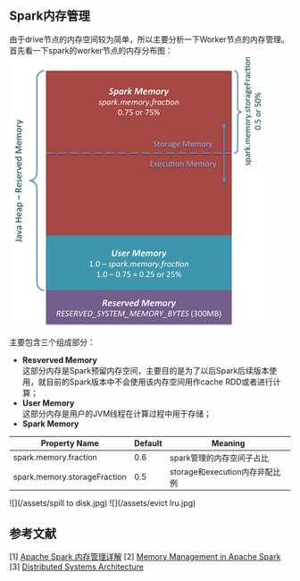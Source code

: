 ## Spark内存管理
由于drive节点的内存空间较为简单，所以主要分析一下Worker节点的内存管理。首先看一下spark的worker节点的内存分布图：
![内存分布](/assets/spark-memory-management.png "内存分布")

主要包含三个组成部分：
* **Resverved Memory** <br>
这部分内存是Spark预留内存空间，主要目的是为了以后Spark后续版本使用，就目前的Spark版本中不会使用该内存空间用作cache RDD或者进行计算；
* **User Memory** <br>
这部分内存是用户的JVM线程在计算过程中用于存储；
* **Spark Memory** <br>



Property Name|Default|Meaning
----|------|----
spark.memory.fraction | 0.6  | spark管理的内存空间子占比
spark.memory.storageFraction | 0.5 | storage和execution内存非配比例


![](/assets/spill to disk.jpg)
![](/assets/evict lru.jpg)

## 参考文献
[1] [Apache Spark 内存管理详解](https://www.ibm.com/developerworks/cn/analytics/library/ba-cn-apache-spark-memory-management/index.html)
[2] [Memory Management in Apache Spark](https://www.slideshare.net/databricks/memory-management-in-apache-spark)
[3] [Distributed Systems Architecture](https://0x0fff.com/spark-memory-management/)